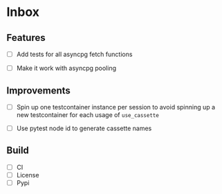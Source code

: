 # Inbox

## Features

- [ ] Add tests for all asyncpg fetch functions
- [ ] Make it work with asyncpg pooling


## Improvements

- [ ] Spin up one testcontainer instance per session to avoid spinning up a new testcontainer for each usage of `use_cassette`
- [ ] Use pytest node id to generate cassette names


## Build

- [ ] CI
- [ ] License
- [ ] Pypi
